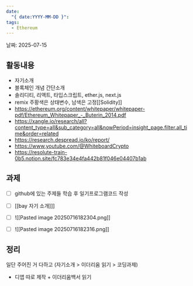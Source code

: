 ```yaml
---
date:
  "{ date:YYYY-MM-DD }": 
tags:
  - Ethereum
---
```




날짜: 2025-07-15

## 활동내용

- 자기소개
- 블록체인 개념 간단소개
- 솔리디티, 리액트, 타입스크립트, ether.js, next.js
- remix 주황색은 상태변수, 남색은 고정[[Solidity]]
- https://ethereum.org/content/whitepaper/whitepaper-pdf/Ethereum_Whitepaper_-_Buterin_2014.pdf
- https://xangle.io/research/all?content_type=all&sub_category=all&nowPeriod=insight_page.filter.all_time&order=related
- https://research.despread.io/ko/report/
- https://www.youtube.com/@WhiteboardCrypto
- https://resolute-train-0b5.notion.site/fc783e34e4fa442b81f046e04407b1ab




## 과제

- [ ] github에 있는 주제들 학습 후 일기프로그램코드 작성
- [ ] [[bay 자기 소개]]]
- [ ] ![[Pasted image 20250716182304.png]]
- [ ] ![[Pasted image 20250716182316.png]]




## 정리

일단 주어진 거 다하고 (자기소개 > 이더리움 읽기 > 코딩과제)
+ 디앱 따로 제작 + 이더리움백서 읽기
